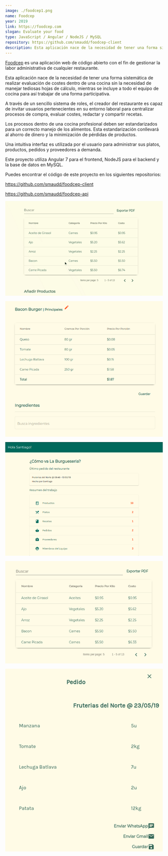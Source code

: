 ```yaml
---
image: ./foodcep1.png
name: Foodcep
year: 2019
link: https://foodcep.com
slogan: Evaluate your food
type: JavaScript / Angular / NodeJS / MySQL
repository: https://github.com/smaudd/foodcep-client
description: Esta aplicación nace de la necesidad de tener una forma sistemática de realizar evaluación de costes dentro de una cocina sin la necesidad de manejar tediosas hojas de cálculo.
---
```


[Foodcep](https://www.foodcep.com "Foodcep") es una aplicación web de código abierto con el fin de gestionar la labor administrativa de cualquier restaurante. 

Esta aplicación nace de la necesidad de tener una forma sistemática de realizar evaluación de costes dentro de una cocina sin la necesidad de manejar tediosas hojas de cálculo, mientras se incluye a todo el equipo de cocina para así trabajar de una forma participativa.

A través de un sencillo sistema de roles, el creador del restaurante es capaz de invitar usuarios pertenecientes en su entorno laboral para centralizar procesos de compra, evaluar costes, redactar y compartir recetas.

Los procesos dentro de una cocina profesional deben ser estandarizados para un correcto manejo de los alimentos. Esta estandarización conllevará al ahorro de dinero y la minimización de pérdidas de productos.

Una intuitiva interfaz es utilizada por el usuario para administrar sus platos, productos, pedidos y proveedores a demanda.

Este proyecto utiliza Angular 7 para el frontend, NodeJS para el backend y la base de datos en MySQL.

Puedes encontrar el código de este proyecto en los siguientes repositorios: 

https://github.com/smaudd/foodcep-client

https://github.com/smaudd/foodcep-api


![img](./foodcep.gif)

![img](./foodcep4.png)

![img](./foodcep2.png)

![img](./foodcep3.png)

![img](./foodcep5.png)